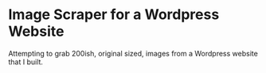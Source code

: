 # Image Scraper for a Wordpress Website

Attempting to grab 200ish, original sized, images from a Wordpress website that I built.
